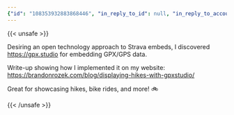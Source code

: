 ```yaml
---
{"id": "108353932883868446", "in_reply_to_id": null, "in_reply_to_account_id": null, "sensitive": false, "spoiler_text": "", "visibility": "public", "language": "en", "replies_count": 1, "reblogs_count": 2, "favourites_count": 6, "edited_at": null, "reblog": null, "application": null, "account": {"id": "108219415927856966", "username": "brozek", "acct": "brozek", "display_name": "Brandon Rozek", "url": "https://fosstodon.org/@brozek", "avatar": "https://cdn.fosstodon.org/accounts/avatars/108/219/415/927/856/966/original/bae9f46f23936e79.jpg", "avatar_static": "https://cdn.fosstodon.org/accounts/avatars/108/219/415/927/856/966/original/bae9f46f23936e79.jpg", "header": "https://fosstodon.org/headers/original/missing.png", "header_static": "https://fosstodon.org/headers/original/missing.png", "noindex": true, "roles": []}, "media_attachments": [{"id": "108353924942275664", "type": "image", "url": "https://cdn.fosstodon.org/media_attachments/files/108/353/924/942/275/664/original/42942d02003e0f42.png", "preview_url": "https://cdn.fosstodon.org/media_attachments/files/108/353/924/942/275/664/small/42942d02003e0f42.png", "remote_url": null, "preview_remote_url": null, "text_url": null, "meta": {"original": {"width": 794, "height": 498, "size": "794x498", "aspect": 1.5943775100401607}, "small": {"width": 505, "height": 317, "size": "505x317", "aspect": 1.5930599369085174}, "focus": {"x": -1.0, "y": -1.0}}, "description": "Map showing a large pond and a path denoting where Brandon hiked that day. It comes with some statistics about distance, average speed, and duration as well as an elevation profile of the entire hike.", "blurhash": "U7QvwMND-p+~DgIo%3r^?d?bbJ9ZbW9Y9FkC"}], "mentions": [], "tags": [], "emojis": [], "card": {"url": "https://gpx.studio/", "title": "gpx.studio \u2014 the online GPX file editor", "description": "View, edit and create GPX files online: add, move and delete points, merge multiple files, reverse, add timestamps, edit waypoints and more!", "type": "link", "author_name": "", "author_url": "", "provider_name": "", "provider_url": "", "html": "", "width": 400, "height": 210, "image": null, "embed_url": "", "blurhash": "UISigQoLx]bHt7j[j[ay~qj[M{ofs:WBWVj["}, "poll": null, "syndication": "https://fosstodon.org/@brozek/108353932883868446", "date": "2022-05-23T23:50:05.973Z"}
---
```

{{< unsafe >}}
<p>Desiring an open technology approach to Strava embeds, I discovered <a href="https://gpx.studio" target="_blank" rel="nofollow noopener noreferrer"><span class="invisible">https://</span><span class="">gpx.studio</span><span class="invisible"></span></a> for embedding GPX/GPS data.</p><p>Write-up showing how I implemented it on my website:<br /><a href="https://brandonrozek.com/blog/displaying-hikes-with-gpxstudio/" target="_blank" rel="nofollow noopener noreferrer"><span class="invisible">https://</span><span class="ellipsis">brandonrozek.com/blog/displayi</span><span class="invisible">ng-hikes-with-gpxstudio/</span></a></p><p>Great for showcasing hikes, bike rides, and more! 🚲</p>
{{< /unsafe >}}
